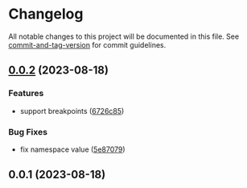 # Changelog

All notable changes to this project will be documented in this file. See [commit-and-tag-version](https://github.com/absolute-version/commit-and-tag-version) for commit guidelines.

## [0.0.2](https://github.com/ModyQyW/unocss-preset-naive-ui/compare/v0.0.1...v0.0.2) (2023-08-18)


### Features

* support breakpoints ([6726c85](https://github.com/ModyQyW/unocss-preset-naive-ui/commit/6726c854841f04f83c856afbfd75922b8df1af42))


### Bug Fixes

* fix namespace value ([5e87079](https://github.com/ModyQyW/unocss-preset-naive-ui/commit/5e870794c32dd767c6d543ab50f6ef2b77f69323))

## 0.0.1 (2023-08-18)
